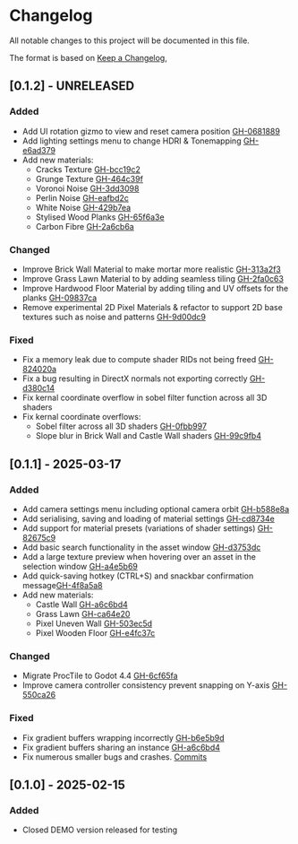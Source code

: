 # Changelog

All notable changes to this project will be documented in this file.

The format is based on [Keep a Changelog](https://keepachangelog.com/en/1.1.0/),


## [0.1.2] - UNRELEASED

### Added
- Add UI rotation gizmo to view and reset camera position [GH-0681889](https://github.com/AnalyticalGoose/ProcTile/commit/0681889d27c2d53c528e9beaba9128eaee4275aa)
- Add lighting settings menu to change HDRI & Tonemapping [GH-e6ad379](https://github.com/AnalyticalGoose/ProcTile/commit/e6ad379516dea5baf81435ba935e59b076783a1d)
- Add new materials: 
    - Cracks Texture [GH-bcc19c2](https://github.com/AnalyticalGoose/ProcTile/commit/bcc19c2927dab720def601cfb730aa2c2ea805d7)
    - Grunge Texture [GH-464c39f](https://github.com/AnalyticalGoose/ProcTile/commit/464c39f80426b8dc5590a64e6aa079ffbb193353)
    - Voronoi Noise [GH-3dd3098](https://github.com/AnalyticalGoose/ProcTile/commit/3dd30987e05edcaa7c599f56b7a6ccfd0bf56360)
    - Perlin Noise [GH-eafbd2c](https://github.com/AnalyticalGoose/ProcTile/commit/eafbd2ce8a145f175a662ce2ba03602111340172)
    - White Noise [GH-429b7ea](https://github.com/AnalyticalGoose/ProcTile/commit/429b7ea0fc8f0145f981f94faafc6dd2fd920b95)
    - Stylised Wood Planks [GH-65f6a3e](https://github.com/AnalyticalGoose/ProcTile/commit/65f6a3e2d3951eb932fc6a93dd8ac5703467da5c)
    - Carbon Fibre [GH-2a6cb6a](https://github.com/AnalyticalGoose/ProcTile/commit/2a6cb6a4fa911ef07af87faf28e773cc207333b5)

### Changed
- Improve Brick Wall Material to make mortar more realistic [GH-313a2f3](https://github.com/AnalyticalGoose/ProcTile/commit/313a2f39fbc86c69082b6ceab349872c5c0f9ade)
- Improve Grass Lawn Material to by adding seamless tiling [GH-2fa0c63](https://github.com/AnalyticalGoose/ProcTile/commit/2fa0c63593d12aa1d77310c417ab7ad6d7de0b13)
- Improve Hardwood Floor Material by adding tiling and UV offsets for the planks [GH-09837ca](https://github.com/AnalyticalGoose/ProcTile/commit/09837caf9b87d4e42f2935840a53c156025332e2)
- Remove experimental 2D Pixel Materials & refactor to support 2D base textures such as noise and patterns [GH-9d00dc9](https://github.com/AnalyticalGoose/ProcTile/commit/9d00dc9dafddc0700427458f569add1279a49cb9)

### Fixed
- Fix a memory leak due to compute shader RIDs not being freed [GH-824020a](https://github.com/AnalyticalGoose/ProcTile/commit/824020a8c7a52bee3351f54775c115ed455e3157)
- Fix a bug resulting in DirectX normals not exporting correctly [GH-d380c14](https://github.com/AnalyticalGoose/ProcTile/commit/d380c1468adcda088bb9d46824b1179d524a68ad#diff-654237cf80a113c0176d04de0e79c80e8ad9f980800baaafc6d74fc93001daae) 
- Fix kernal coordinate overflow in sobel filter function across all 3D shaders 
- Fix kernal coordinate overflows:
    - Sobel filter across all 3D shaders [GH-0fbb997](https://github.com/AnalyticalGoose/ProcTile/commit/0fbb9973e38b501c5343e72482d34cd09eef7e67)
    - Slope blur in Brick Wall and Castle Wall shaders [GH-99c9fb4](https://github.com/AnalyticalGoose/ProcTile/commit/99c9fb4de38fb45a4645b912e91f7d592e93ac9a)


## [0.1.1] - 2025-03-17
 
### Added
- Add camera settings menu including optional camera orbit [GH-b588e8a](https://github.com/AnalyticalGoose/ProcTile/issues/9)
- Add serialising, saving and loading of material settings [GH-cd8734e](https://github.com/AnalyticalGoose/ProcTile/commit/cd8734e0c638facd1939f6820de727f01a93c165)
- Add support for material presets (variations of shader settings) [GH-82675c9](https://github.com/AnalyticalGoose/ProcTile/commit/82675c98a00af282d2ae5cc692433a1dac44005c)
- Add basic search functionality in the asset window [GH-d3753dc](https://github.com/AnalyticalGoose/ProcTile/commit/d3753dce171e2da80f9ea1da2234588f761316c7)
- Add a large texture preview when hovering over an asset in the selection window [GH-a4e5b69](https://github.com/AnalyticalGoose/ProcTile/commit/a4e5b69baedf8a8f25609d8c87ecb9821bb6bd29)
- Add quick-saving hotkey (CTRL+S) and snackbar confirmation message[GH-4f8a5a8](https://github.com/AnalyticalGoose/ProcTile/commit/4f8a5a80257ca6d4ceacaf4e1c2d33b8bcd485da)
- Add new materials: 
    - Castle Wall [GH-a6c6bd4](https://github.com/AnalyticalGoose/ProcTile/commit/a6c6bd4c5b74642acad7e0fa228899e553a926cc)
    - Grass Lawn [GH-ca64e20](https://github.com/AnalyticalGoose/ProcTile/commit/ca64e20654e82872868e5d6087de6f7a972f6aa1)
    - Pixel Uneven Wall [GH-503ec5d](https://github.com/AnalyticalGoose/ProcTile/commit/503ec5d7797b9ac0d2da7bf93ac0f8ab01b35d6a)
    - Pixel Wooden Floor [GH-e4fc37c](https://github.com/AnalyticalGoose/ProcTile/commit/e4fc37c0fa5c6e5c4b673ac64ed4fcef0efbd708)

### Changed
- Migrate ProcTile to Godot 4.4 [GH-6cf65fa](https://github.com/AnalyticalGoose/ProcTile/commit/6cf65fac14d2ec063a3a27a007d29ca50083b416)
- Improve camera controller consistency prevent snapping on Y-axis [GH-550ca26](https://github.com/AnalyticalGoose/ProcTile/issues/8)
 
### Fixed
- Fix gradient buffers wrapping incorrectly [GH-b6e5b9d](https://github.com/AnalyticalGoose/ProcTile/issues/7)
- Fix gradient buffers sharing an instance [GH-a6c6bd4](https://github.com/AnalyticalGoose/ProcTile/commit/a6c6bd4c5b74642acad7e0fa228899e553a926cc)
- Fix numerous smaller bugs and crashes. [Commits](https://github.com/AnalyticalGoose/ProcTile/commits/main/)

 
## [0.1.0] - 2025-02-15
 
### Added
- Closed DEMO version released for testing